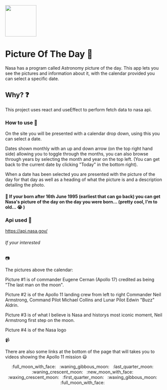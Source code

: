 <img style = "text=-align: centre" src = "https://yt3.ggpht.com/ytc/AAUvwnhTEa6kEyqgSvL3wMaMbUDZtyHvhXehJppDCeOGUCI=s900-c-k-c0x00ffffff-no-rj" width="100px" height="100px" >

# Picture Of The Day :milky_way:

Nasa has a program called Astronomy picture of the day. This app lets you see the pictures and information about it, with the calendar provided you can select a specific date.

## Why? :question:

This project uses react and useEffect to perform fetch data to nasa api.

### How to use :telescope:

On the site you will be presented with a calendar drop down, using this you can select a date.

Dates shown monthly with an up and down arrow (on the top right hand side) allowing you to toggle through the months, you can also browse through years by selecting the month and year on the top left. (You can get back to the current date by clicking "Today" in the bottom right).

When a date has been selected you are presented with the picture of the day for that day as well as a heading of what the picture is and a description detailing the photo.

#### :calendar: If your born after 16th June 1995 (earliest that can go back) you can get Nasa's picture of the day on the day you were born... (pretty cool, I'm to old... :sob: )

### Api used :rocket:

https://api.nasa.gov/

###### If your interested

:camera:

The pictures above the calendar:

Picture #1 is of commander Eugene Cernan (Apollo 17) credited as being "The last man on the moon".

Picture #2 is of the Apollo 11 landing crew from left to right Commander Neil Armstrong, Command Pilot Michael Collins and Lunar Pilot Edwin "Buzz" Aldrin.

Picture #3 is of what I believe is Nasa and historys most iconic moment, Neil Armstrong first step on the moon.

Picture #4 is of the Nasa logo

:video_camera:

There are also some links at the bottom of the page that will takes you to videos showing the Apollo 11 mission :smiley:

<div align="center">
:full_moon_with_face:&nbsp;&nbsp;
:waning_gibbous_moon:&nbsp;&nbsp;
:last_quarter_moon:&nbsp;&nbsp;
:waning_crescent_moon:&nbsp;&nbsp;
:new_moon_with_face:&nbsp;&nbsp;
:waxing_crescent_moon:&nbsp;&nbsp;
:first_quarter_moon:&nbsp;&nbsp;
:waxing_gibbous_moon:&nbsp;&nbsp;
:full_moon_with_face:&nbsp;&nbsp;
</div>
